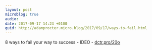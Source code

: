 ```yaml
---
layout: post
microblog: true
audio: 
date: 2017-09-17 14:23 +0100
guid: http://adamprocter.micro.blog/2017/09/17/ways-to-fail.html
---
```

8 ways to fail your way to success - IDEO - [dctr.pro/20o](http://dctr.pro/20o)
